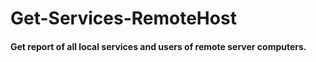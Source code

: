# Get-Services-RemoteHost
#### Get report of all local services and users of remote server computers.
